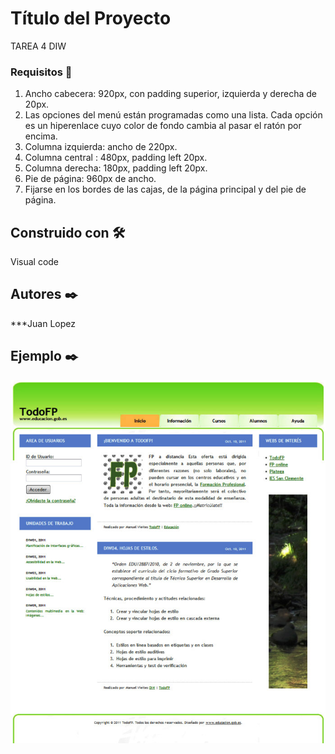# Título del Proyecto

TAREA 4 DIW

### Requisitos 🔧

1. Ancho cabecera: 920px, con padding superior, izquierda y derecha de 20px.
2. Las opciones del menú están programadas como una lista.
    Cada opción es un hiperenlace cuyo color de fondo cambia al pasar el ratón por encima.
3. Columna izquierda: ancho de 220px.
4. Columna central : 480px, padding left 20px.
5. Columna derecha: 180px, padding left 20px.
6. Pie de página: 960px de ancho.
7. Fijarse en los bordes de las cajas, de la página principal y del pie de página.

## Construido con 🛠️

Visual code

## Autores ✒️

***Juan Lopez

## Ejemplo ✒️

![ejemplo](./DIW04_TAR_R01_Web.jpg)

